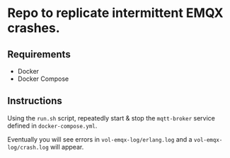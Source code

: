 # Repo to replicate intermittent EMQX crashes.

## Requirements

- Docker
- Docker Compose

## Instructions

Using the `run.sh` script, repeatedly start & stop the `mqtt-broker` service defined in `docker-compose.yml`.

Eventually you will see errors in `vol-emqx-log/erlang.log` and a `vol-emqx-log/crash.log` will appear.

